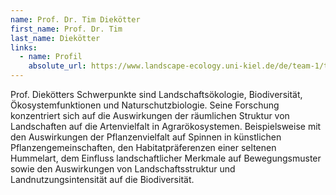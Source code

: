 ```yaml
---
name: Prof. Dr. Tim Diekötter
first_name: Prof. Dr. Tim
last_name: Diekötter
links:
  - name: Profil
    absolute_url: https://www.landscape-ecology.uni-kiel.de/de/team-1/tim-diekoetter
---
```


Prof. Diekötters Schwerpunkte sind Landschaftsökologie, Biodiversität, Ökosystemfunktionen und Naturschutzbiologie. Seine Forschung konzentriert sich auf die Auswirkungen der räumlichen Struktur von Landschaften auf die Artenvielfalt in Agrarökosystemen. Beispielsweise mit den Auswirkungen der Pflanzenvielfalt auf Spinnen in künstlichen Pflanzengemeinschaften, den Habitatpräferenzen einer seltenen Hummelart, dem Einfluss landschaftlicher Merkmale auf Bewegungsmuster sowie den Auswirkungen von Landschaftsstruktur und Landnutzungsintensität auf die Biodiversität.